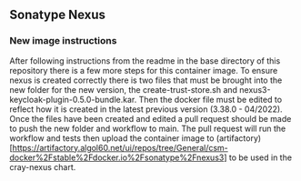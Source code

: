 ## Sonatype Nexus

### New image instructions

 After following instructions from the readme in the base directory of this repository there is a few more steps for this container image. To ensure nexus is created correctly there is two files that must be brought into the new folder for the new version, the create-trust-store.sh and nexus3-keycloak-plugin-0.5.0-bundle.kar. Then the docker file must be edited to reflect how it is created in the latest previous version (3.38.0 - 04/2022). Once the files have been created and edited a pull request should be made to push the new folder and workflow to main. The pull request will run the workflow and tests then upload the container image to (artifactory)[https://artifactory.algol60.net/ui/repos/tree/General/csm-docker%2Fstable%2Fdocker.io%2Fsonatype%2Fnexus3] to be used in the cray-nexus chart.